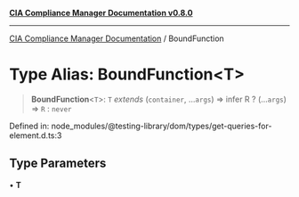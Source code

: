 [**CIA Compliance Manager Documentation v0.8.0**](../README.md)

***

[CIA Compliance Manager Documentation](../globals.md) / BoundFunction

# Type Alias: BoundFunction\<T\>

> **BoundFunction**\<`T`\>: `T` *extends* (`container`, ...`args`) => infer R ? (...`args`) => `R` : `never`

Defined in: node\_modules/@testing-library/dom/types/get-queries-for-element.d.ts:3

## Type Parameters

• **T**
